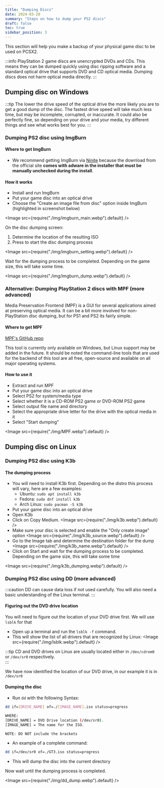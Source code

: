 ```yaml
---
title: "Dumping Discs"
date: 2024-03-20
summary: "Steps on how to dump your PS2 discs"
draft: false
toc: true
sidebar_position: 3
---
```


This section will help you make a backup of your physical game disc to be used on PCSX2.

:::info
PlayStation 2 game discs are unencrypted DVDs and CDs. This means they can be dumped quickly using disc ripping software and a standard optical drive that supports DVD and CD optical media. Dumping discs does not harm optical media directly.
:::

## Dumping disc on Windows

:::tip
The lower the drive speed of the optical drive the more likely you are to get a good dump of the disc. The fastest drive speed will take much less time, but may be incomplete, corrupted, or inaccurate. It could also be perfectly fine, so depending on your drive and your media, try different things and see what works best for you.
:::

### Dumping PS2 disc using ImgBurn

#### Where to get ImgBurn

- We recommend getting ImgBurn via [Ninite](https://ninite.com/imgburn) because the download from the official site **comes with adware in the installer that must be manually unchecked during the install**.

#### How it works

- Install and run ImgBurn
- Put your game disc into an optical drive
- Choose the "Create an image file from disc" option inside ImgBurn (highlighted in screenshot below)

<Image src={require("./img/imgburn_main.webp").default} />

On the disc dumping screen:

1. Determine the location of the resulting ISO
2. Press to start the disc dumping process

<Image src={require("./img/imgburn_setting.webp").default} />

Wait for the dumping process to be completed. Depending on the game size, this will take some time.

<Image src={require("./img/imgburn_dump.webp").default} />

### Alternative: Dumping PlayStation 2 discs with MPF (more advanced)

Media Preservation Frontend (MPF) is a GUI for several applications aimed at preserving optical media. It can be a bit more involved for non-PlayStation disc dumping, but for PS1 and PS2 its fairly simple.

#### Where to get MPF

[MPF's GitHub repo](https://github.com/SabreTools/MPF)

This tool is currently only available on Windows, but Linux support may be added in the future. It should be noted the command-line tools that are used for the backend of this tool are all free, open-source and available on all major operating systems.

#### How to use it

- Extract and run MPF
- Put your game disc into an optical drive
- Select PS2 for system/media type
- Select whether it is a CD-ROM PS2 game or DVD-ROM PS2 game
- Select output file name and directory
- Select the appropriate drive letter for the drive with the optical media in it
- Select "Start dumping"

<Image src={require("./img/MPF.webp").default} />

## Dumping disc on Linux

### Dumping PS2 disc using K3b

#### The dumping process

- You will need to install K3b first. Depending on the distro this process will vary, here are a few examples:
  - Ubuntu: `sudo apt install k3b`
  - Fedora: `sudo dnf install k3b`
  - Arch Linux: `sudo pacman -S k3b`
- Put your game disc into an optical drive
- Open K3b
- Click on Copy Medium.
  <Image src={require("./img/k3b.webp").default} />
- Make sure your disc is selected and enable the "Only create image" option
  <Image src={require("./img/k3b_source.webp").default} />
- Go to the Image tab and determine the destination folder for the dump
  <Image src={require("./img/k3b_name.webp").default} />
- Click on Start and wait for the dumping process to be completed. Depending on the game size, this will take some time

<Image src={require("./img/k3b_dumping.webp").default} />

### Dumping PS2 disc using DD (more advanced)

:::caution
DD can cause data loss if not used carefully.
You will also need a basic understanding of the Linux terminal.
:::

#### Figuring out the DVD drive location

You will need to figure out the location of your DVD drive first. We will use `lsblk` for that

- Open up a terminal and run the `lsblk -f` command.
- This will show the list of all drivers that are recognized by Linux:
  <Image src={require("./img/lsblk.webp").default} />

:::tip
CD and DVD drives on Linux are usually located either in `/dev/cdrom0` or `/dev/sr0` respectively.  
:::

We have now identified the location of our DVD drive, in our example it is in `/dev/sr0`

#### Dumping the disc

- Run `dd` with the following Syntax:

```bash
dd if=[DRIVE_NAME] of=./[IMAGE_NAME].iso status=progress

WHERE:
[DRIVE_NAME] = DVD Drive location (/dev/sr0).
[IMAGE_NAME] = The name for the ISO.

NOTE: DO NOT include the brackets
```

- An example of a complete command:

```bash
dd if=/dev/sr0 of=./GT3.iso status=progress
```

- This will dump the disc into the current directory

Now wait until the dumping process is completed.

<Image src={require("./img/dd_dump.webp").default} />
